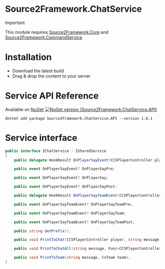 # Source2Framework.ChatService

> [!IMPORTANT]  
> This module requires [Source2Framework.Core](https://github.com/Source2Framework/Source2Framework) and [Source2Framework.CommandService](https://github.com/Source2Framework/Source2Framework.CommandService)

# Installation
- Download the latest build
- Drag & drop the content to your server

# Service API Reference

Available on [NuGet](https://www.nuget.org/packages/Source2Framework.ChatService.API/)
[![NuGet version (Source2Framework.ChatService.API)](https://img.shields.io/nuget/v/Source2Framework.ChatService.API.svg?style=flat-square)](https://www.nuget.org/packages/Source2Framework.ChatService.API/)

```
dotnet add package Source2Framework.ChatService.API --version 1.0.1
```

# Service interface

```csharp
public interface IChatService : ISharedService
{
    public delegate HookResult OnPlayerSayEvent(CCSPlayerController player, CommandInfo info, ref string message);

    public event OnPlayerSayEvent? OnPlayerSayPre;

    public event OnPlayerSayEvent? OnPlayerSay;

    public event OnPlayerSayEvent? OnPlayerSayPost;

    public delegate HookResult OnPlayerSayTeamEvent(CCSPlayerController player, CommandInfo info, ref string message);

    public event OnPlayerSayTeamEvent? OnPlayerSayTeamPre;

    public event OnPlayerSayTeamEvent? OnPlayerSayTeam;

    public event OnPlayerSayTeamEvent? OnPlayerSayTeamPost;

    public string GetPrefix();

    public void PrintToChat(CCSPlayerController player, string message);

    public void PrintToChatAll(string message, Func<CCSPlayerController, bool>? predicate = null);

    public void PrintToTeam(string message, CsTeam team);
}
```
